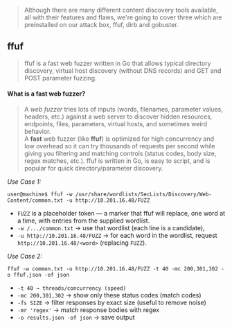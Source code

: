 > Although there are many different content discovery tools available, all with their features and flaws, we're going to cover three which are preinstalled on our attack box, ffuf, dirb and gobuster.

## **ffuf**
> ffuf is a fast web fuzzer written in Go that allows typical directory discovery, virtual host discovery (without DNS records) and GET and POST parameter fuzzing.

#### **What is a fast web fuzzer?**
> A _web fuzzer_ tries lots of inputs (words, filenames, parameter values, headers, etc.) against a web server to discover hidden resources, endpoints, files, parameters, virtual hosts, and sometimes weird behavior.  
> A **fast** web fuzzer (like **ffuf**) is optimized for high concurrency and low overhead so it can try thousands of requests per second while giving you filtering and matching controls (status codes, body size, regex matches, etc.). ffuf is written in Go, is easy to script, and is popular for quick directory/parameter discovery.

*Use Case 1:*
```
user@machine$ ffuf -w /usr/share/wordlists/SecLists/Discovery/Web-Content/common.txt -u http://10.201.16.48/FUZZ
```

- `FUZZ` is a placeholder token — a marker that ffuf will replace, one word at a time, with entries from the supplied wordlist.
- `-w /.../common.txt` → use that wordlist (each line is a candidate),
- `-u http://10.201.16.48/FUZZ` → for each word in the wordlist, request `http://10.201.16.48/<word>` (replacing `FUZZ`).

*Use Case 2:*
```
ffuf -w common.txt -u http://10.201.16.48/FUZZ -t 40 -mc 200,301,302 -o ffuf.json -of json
```

- `-t 40 → threads/concurrency (speed)`
- `-mc 200,301,302` → show only these status codes (match codes)
- `-fs SIZE` → filter responses by exact size (useful to remove noise)
- `-mr 'regex'` → match response bodies with regex
- `-o results.json -of json` → save output